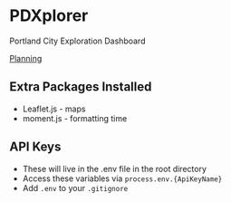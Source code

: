 # PDXplorer
Portland City Exploration Dashboard

[Planning](./Planning.MD)

## Extra Packages Installed 
* Leaflet.js - maps
* moment.js - formatting time

## API Keys
* These will live in the .env file in the root directory
* Access these variables via `process.env.{ApiKeyName}`
* Add `.env` to your `.gitignore`
